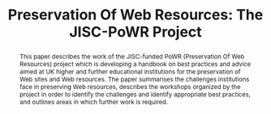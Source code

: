 ---
abstract: This paper describes the work of the JISC-funded PoWR (Preservation Of Web
  Resources) project which is developing a handbook on best practices and advice aimed
  at UK higher and further educational institutions for the preservation of Web sites
  and Web resources. The paper summarises the challenges institutions face in preserving
  Web resources, describes the workshops organized by the project in order to identify
  the challenges and identify appropriate best practices, and outlines areas in which
  further work is required.
creators:
- Guy, Marieke
- Hatcher, Jordan
- Kelly, Brian
- Ashley, Kevin
- Pinsent, Ed
- Davis, Richard
date: null
document_url: https://services.phaidra.univie.ac.at/api/object/o:294104/download
grand_parent: iPRES
institutions: []
keywords:
- london
landing_page_url: https://phaidra.univie.ac.at/o:294104
language: eng
layout: publication
license: CC BY-SA 3.0 AT
notes_url: null
parent: iPRES 2008
presentation_url: null
publication_type: paper
size: 56924
source_name: iPRES
title: 'Preservation Of Web Resources: The JISC-PoWR Project'
year: 2008
---